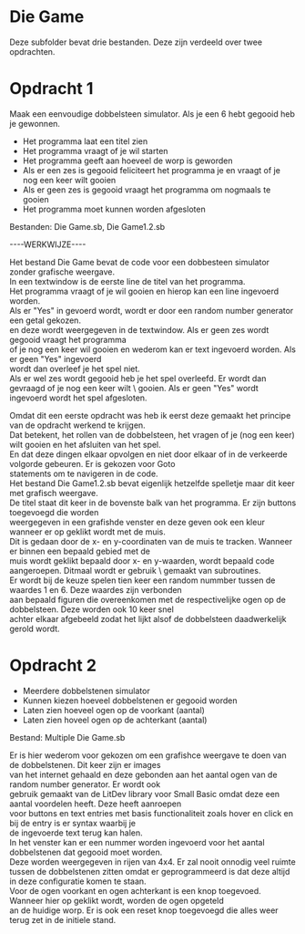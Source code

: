 # Die Game

Deze subfolder bevat drie bestanden. Deze zijn verdeeld over twee opdrachten.

# Opdracht 1

Maak een eenvoudige dobbelsteen simulator. Als je een 6 hebt gegooid heb je gewonnen.

* Het programma laat een titel zien
* Het programma vraagt of je wil starten
* Het programma geeft aan hoeveel de worp is geworden
* Als er een zes is gegooid feliciteert het programma je en vraagt of je nog een keer wilt gooien
* Als er geen zes is gegooid vraagt het programma om nogmaals te gooien
* Het programma moet kunnen worden afgesloten

Bestanden: Die Game.sb, Die Game1.2.sb

----WERKWIJZE----

Het bestand Die Game bevat de code voor een dobbesteen simulator zonder grafische weergave.\
In een textwindow is de eerste line de titel van het programma. \
Het programma vraagt of je wil gooien en hierop kan een line ingevoerd worden.\
Als er "Yes" in gevoerd wordt, wordt er door een random number generator een getal gekozen. \
en deze wordt weergegeven in de textwindow. Als er geen zes wordt gegooid vraagt het programma \
of je nog een keer wil gooien en wederom kan er text ingevoerd worden. Als er geen "Yes" ingevoerd \
wordt dan overleef je het spel niet. \
Als er wel zes wordt gegooid heb je het spel overleefd. Er wordt dan gevraagd of je nog een keer wilt \ 
gooien. Als er geen "Yes" wordt ingevoerd wordt het spel afgesloten.

Omdat dit een eerste opdracht was heb ik eerst deze gemaakt het principe van de opdracht werkend te krijgen. \
Dat betekent, het rollen van de dobbelsteen, het vragen of je (nog een keer) wilt gooien en het afsluiten van het spel. \
En dat deze dingen elkaar opvolgen en niet door elkaar of in de verkeerde volgorde gebeuren. Er is gekozen voor Goto \
statements om te navigeren in de code. \
Het bestand Die Game1.2.sb bevat eigenlijk hetzelfde spelletje maar dit keer met grafisch weergave. \
De titel staat dit keer in de bovenste balk van het programma. Er zijn buttons toegevoegd die worden\
weergegeven in een grafishde venster en deze geven ook een kleur wanneer er op geklikt wordt met de muis. \
Dit is gedaan door de x- en y-coordinaten van de muis te tracken. Wanneer er binnen een bepaald gebied met de \
muis wordt geklikt bepaald door x- en y-waarden, wordt bepaald code aangeroepen. Ditmaal wordt er gebruik \ 
gemaakt van subroutines. \
Er wordt bij de keuze spelen tien keer een random nummber tussen de waardes 1 en 6. Deze waardes zijn verbonden \
aan bepaald figuren die overeenkomen met de respectivelijke ogen op de dobbelsteen. Deze worden ook 10 keer snel \
achter elkaar afgebeeld zodat het lijkt alsof de dobbelsteen daadwerkelijk gerold wordt. 

# Opdracht 2

* Meerdere dobbelstenen simulator
* Kunnen kiezen hoeveel dobbelstenen er gegooid worden
* Laten zien hoeveel ogen op de voorkant (aantal)
* Laten zien hoveel ogen op de achterkant (aantal)

Bestand: Multiple Die Game.sb

Er is hier wederom voor gekozen om een grafishce weergave te doen van de dobbelstenen. Dit keer zijn er images \
van het internet gehaald en deze gebonden aan het aantal ogen van de random number generator. Er wordt ook \
gebruik gemaakt van de LitDev library voor Small Basic omdat deze een aantal voordelen heeft. Deze heeft aanroepen \
voor buttons en text entries met basis functionaliteit zoals hover en click en bij de entry is er syntax waarbij je \
de ingevoerde text terug kan halen. \
In het venster kan er een nummer worden ingevoerd voor het aantal dobbelstenen dat gegooid moet worden. \
Deze worden weergegeven in rijen van 4x4. Er zal nooit onnodig veel ruimte tussen de dobbelstenen zitten omdat er 
geprogrammeerd is dat deze altijd in deze configuratie komen te staan. \
Voor de ogen voorkant en ogen achterkant is een knop toegevoed. Wanneer hier op geklikt wordt, worden de ogen opgeteld \
an de huidige worp. 
Er is ook een reset knop toegevoegd die alles weer terug zet in de initiele stand.

